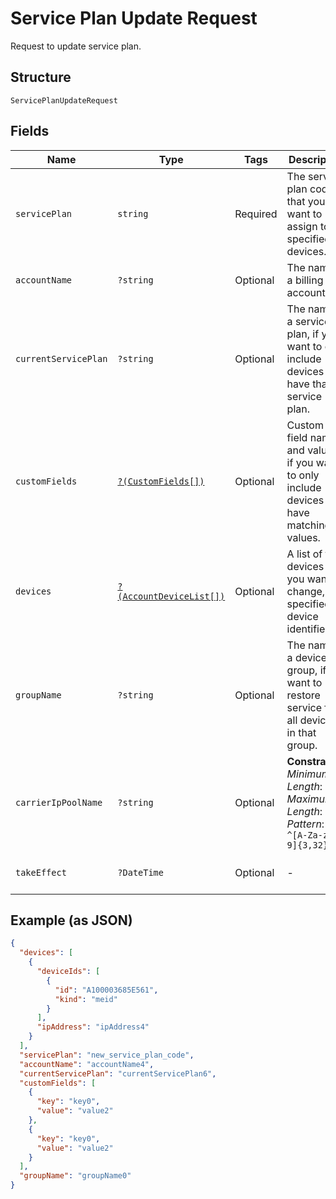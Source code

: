 
# Service Plan Update Request

Request to update service plan.

## Structure

`ServicePlanUpdateRequest`

## Fields

| Name | Type | Tags | Description | Getter | Setter |
|  --- | --- | --- | --- | --- | --- |
| `servicePlan` | `string` | Required | The service plan code that you want to assign to all specified devices. | getServicePlan(): string | setServicePlan(string servicePlan): void |
| `accountName` | `?string` | Optional | The name of a billing account. | getAccountName(): ?string | setAccountName(?string accountName): void |
| `currentServicePlan` | `?string` | Optional | The name of a service plan, if you want to only include devices that have that service plan. | getCurrentServicePlan(): ?string | setCurrentServicePlan(?string currentServicePlan): void |
| `customFields` | [`?(CustomFields[])`](../../doc/models/custom-fields.md) | Optional | Custom field names and values, if you want to only include devices that have matching values. | getCustomFields(): ?array | setCustomFields(?array customFields): void |
| `devices` | [`?(AccountDeviceList[])`](../../doc/models/account-device-list.md) | Optional | A list of the devices that you want to change, specified by device identifier. | getDevices(): ?array | setDevices(?array devices): void |
| `groupName` | `?string` | Optional | The name of a device group, if you want to restore service for all devices in that group. | getGroupName(): ?string | setGroupName(?string groupName): void |
| `carrierIpPoolName` | `?string` | Optional | **Constraints**: *Minimum Length*: `3`, *Maximum Length*: `32`, *Pattern*: `^[A-Za-z0-9]{3,32}$` | getCarrierIpPoolName(): ?string | setCarrierIpPoolName(?string carrierIpPoolName): void |
| `takeEffect` | `?DateTime` | Optional | - | getTakeEffect(): ?\DateTime | setTakeEffect(?\DateTime takeEffect): void |

## Example (as JSON)

```json
{
  "devices": [
    {
      "deviceIds": [
        {
          "id": "A100003685E561",
          "kind": "meid"
        }
      ],
      "ipAddress": "ipAddress4"
    }
  ],
  "servicePlan": "new_service_plan_code",
  "accountName": "accountName4",
  "currentServicePlan": "currentServicePlan6",
  "customFields": [
    {
      "key": "key0",
      "value": "value2"
    },
    {
      "key": "key0",
      "value": "value2"
    }
  ],
  "groupName": "groupName0"
}
```

